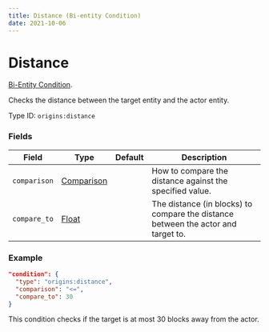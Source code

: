 ```yaml
---
title: Distance (Bi-entity Condition)
date: 2021-10-06
---
```

# Distance

[Bi-Entity Condition](../bientity_conditions.md).

Checks the distance between the target entity and the actor entity.

Type ID: `origins:distance`

### Fields

Field  | Type | Default | Description
-------|------|---------|-------------
`comparison` | [Comparison](../data_types/comparison.md) | | How to compare the distance against the specified value.
`compare_to` | [Float](../data_types/float.md) | | The distance (in blocks) to compare the distance between the actor and target to.

### Example

```json
"condition": {
  "type": "origins:distance",
  "comparison": "<=",
  "compare_to": 30
}
```
This condition checks if the target is at most 30 blocks away from the actor.
